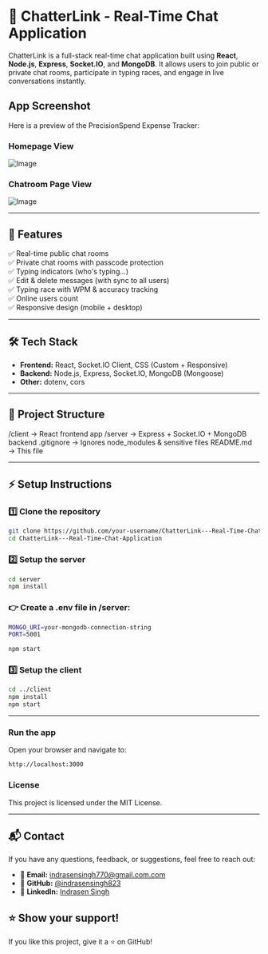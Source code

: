 # 💬 ChatterLink - Real-Time Chat Application

ChatterLink is a full-stack real-time chat application built using **React**, **Node.js**, **Express**, **Socket.IO**, and **MongoDB**. It allows users to join public or private chat rooms, participate in typing races, and engage in live conversations instantly.

## App Screenshot

Here is a preview of the PrecisionSpend Expense Tracker:

###  Homepage View
![Image](https://github.com/user-attachments/assets/fca62c6b-46d7-435e-9c92-79c74aeeb4f1)

###  Chatroom Page View
![Image](https://github.com/user-attachments/assets/48999863-ffc1-4fc4-84f4-29b397a2c039)

---

## 🚀 Features

✅ Real-time public chat rooms  
✅ Private chat rooms with passcode protection  
✅ Typing indicators (who's typing...)  
✅ Edit & delete messages (with sync to all users)  
✅ Typing race with WPM & accuracy tracking  
✅ Online users count  
✅ Responsive design (mobile + desktop)

---

## 🛠 Tech Stack

- **Frontend:** React, Socket.IO Client, CSS (Custom + Responsive)
- **Backend:** Node.js, Express, Socket.IO, MongoDB (Mongoose)
- **Other:** dotenv, cors

---

## 📂 Project Structure

/client → React frontend app
/server → Express + Socket.IO + MongoDB backend
.gitignore → Ignores node_modules & sensitive files
README.md → This file


---

## ⚡ Setup Instructions

### 1️⃣ Clone the repository
```bash
git clone https://github.com/your-username/ChatterLink---Real-Time-Chat-Application.git
cd ChatterLink---Real-Time-Chat-Application
```

### 2️⃣ Setup the server
```bash
cd server
npm install
```

### 👉 Create a .env file in /server:
```bash
MONGO_URI=your-mongodb-connection-string
PORT=5001

npm start

```

### 3️⃣ Setup the client
```bash
cd ../client
npm install
npm start
```
---

### Run the app
Open your browser and navigate to:
```bash
http://localhost:3000
```

### License
This project is licensed under the MIT License.

---

## 📬 Contact

If you have any questions, feedback, or suggestions, feel free to reach out:

- 📧 **Email:** indrasensingh770@gmail.com.com
- 🐙 **GitHub:** [@indrasensingh823](https://github.com/indrasensingh823)
- 🔗 **LinkedIn:** [Indrasen Singh](https://www.linkedin.com/in/indrasensingh823)


## ⭐ Show your support!
If you like this project, give it a ⭐ on GitHub!



